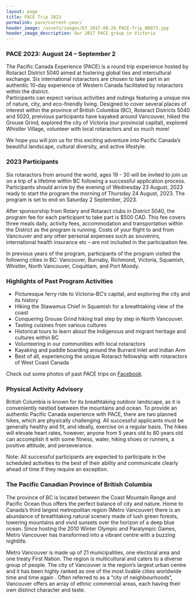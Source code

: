 ```yaml
---
layout: page
title: PACE Trip 2023
permalink: pace/current-year/
header_image: /assets/images/EY_2017-08-26_PACE-Trip_N0073.jpg
header_image_description: Our 2017 PACE group in Victoria
---
```

### PACE 2023: August 24 – September 2

The Pacific Canada Experience (PACE) is a round trip experience hosted by Rotaract District 5040 aimed at fostering global ties and intercultural exchange. Six international rotaractors are chosen to take part in an authentic 10-day experience of Western Canada facilitated by rotaractors within the district.  
Participants can expect various activities and outings featuring a unique mix of nature, city, and eco-friendly living. Designed to cover several places of interest within the province of British Columbia (BC), Rotaract Districts 5040 and 5020,  preivious participants have kayaked around Vancouver,  hiked the Grouse Grind, explored the city of Victoria (our provincial capital), explored Whistler Village, volunteer with local rotaractors and so much more!

We hope you will join us for this exciting adventure into Pacific Canada’s beautiful landscape, cultural diversity, and active lifestyle.

### 2023 Participants

Six rotaractors from around the world, ages 19 - 30 will be invited to join us on a trip of a lifetime within BC following a successful application process. Participants should arrive by the evening of Wednesday 23 August, 2023 ready to start the program the morning of Thursday 24 August, 2023. The program is set to end on Saturday 2 September, 2023. 

After sponsorship from Rotary and Rotaract clubs in District 5040, the program fee for each participant to take part is $500 CAD. This fee covers three meals daily, activity fees, accommodation and transportation within the District as the program is running. Costs of your flight to and from Vancouver and any other personal expenses such as souvenirs, international health insurance etc – are not included in the participation fee.

In previous years of the program, participants of the program visited the following cities in BC: Vancouver, Burnaby, Richmond, Victoria, Squamish, Whistler, North Vancouver, Coquitlam, and Port Moody.

### Highlights of Past Program Activities

* Picturesque ferry ride to Victoria-BC’s capital, and exploring the city and its history
* Hiking the Stawamus Chief in Squamish for a breathtaking view of the coast
* Conquering Grouse Grind hiking trail step by step in North Vancouver.
* Tasting cuisines from various cultures
* Historical tours to learn about the Indigenous and migrant heritage  and cultures within BC
* Volunteering in our communities with local rotaractors 
* Kayaking and paddle boarding around the Burrard Inlet and Indian Arm
* Best of all, experiencing the unique Rotaract fellowship with rotaractors of West Coast Canada 

Check out some photos of past PACE trips on [Facebook](https://www.facebook.com/pg/PACERotaract/photos).

### Physical Activity Advisory

British Columbia is known for its breathtaking outdoor landscape, as it is conveniently nestled between the mountains and ocean. To provide an authentic Pacific Canada experience with PACE, there are two planned hikes, which are physically challenging. All successful applicants must be generally healthy and fit, and ideally, exercise on a regular basis. The hikes will elevate heart rates, however, anyone from 5 years old to 80 years old can accomplish it with some fitness, water, hiking shoes or runners, a positive attitude, and perseverance.

Note: All successful participants are expected to participate in the scheduled activities to the best of their ability and communicate clearly ahead of time if they require an exception.

### The Pacific Canadian Province of British Columbia

The province of BC is located between the Coast Mountain Range and Pacific Ocean thus offers the perfect balance of city and nature. Home to Canada’s third largest metropolitan region (Metro Vancouver) there is an abundance of breathtaking natural scenery made of lush green forests, towering mountains and vivid sunsets over the horizon of a deep blue ocean. Since hosting the 2010 Winter Olympic and Paralympic Games, Metro Vancouver has transformed into a vibrant centre with a buzzing nightlife.

Metro Vancouver is made up of 21 municipalities, one electoral area and one treaty First Nation. The region is multicultural and caters to a diverse group of people. The city of Vancouver is the region’s largest urban centre and it has been highly ranked as one of the most livable cities worldwide time and time again . Often referred to as a “city of neighbourhoods“, Vancouver offers an array of ethnic commercial areas, each having their own distinct character and taste. 

